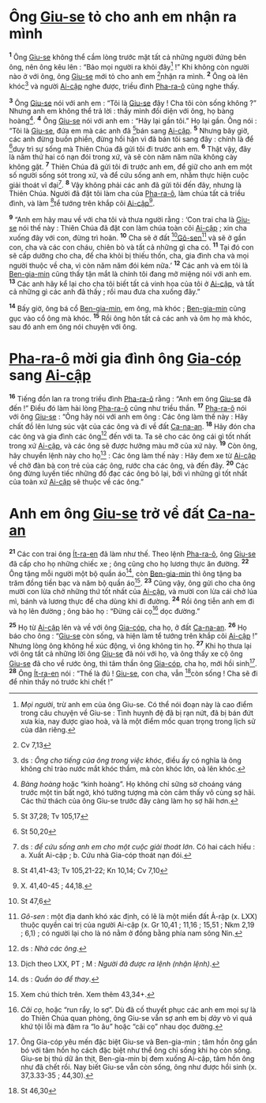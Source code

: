 # Ông [Giu-se]() tỏ cho anh em nhận ra mình
<sup><b>1</b></sup> Ông [Giu-se]() không thể cầm lòng trước mặt tất cả những người đứng bên ông, nên ông kêu lên : “Bảo mọi người ra khỏi đây[^1-9c15c8eb-b278-4332-b386-cbdba8ec1501] !” Khi không còn người nào ở với ông, ông [Giu-se]() mới tỏ cho anh em [^1@-9c15c8eb-b278-4332-b386-cbdba8ec1501]nhận ra mình. <sup><b>2</b></sup> Ông oà lên khóc[^2-9c15c8eb-b278-4332-b386-cbdba8ec1501] và người [Ai-cập]() nghe được, triều đình [Pha-ra-ô]() cũng nghe thấy.

<sup><b>3</b></sup> Ông [Giu-se]() nói với anh em : “Tôi là [Giu-se]() đây ! Cha tôi còn sống không ?” Nhưng anh em không thể trả lời : thấy mình đối diện với ông, họ bàng hoàng[^3-9c15c8eb-b278-4332-b386-cbdba8ec1501]. <sup><b>4</b></sup> Ông [Giu-se]() nói với anh em : “Hãy lại gần tôi.” Họ lại gần. Ông nói : “Tôi là [Giu-se](), đứa em mà các anh đã [^2@-9c15c8eb-b278-4332-b386-cbdba8ec1501]bán sang [Ai-cập](). <sup><b>5</b></sup> Nhưng bây giờ, các anh đừng buồn phiền, đừng hối hận vì đã bán tôi sang đây : chính là để [^3@-9c15c8eb-b278-4332-b386-cbdba8ec1501]duy trì sự sống mà Thiên Chúa đã gửi tôi đi trước anh em. <sup><b>6</b></sup> Thật vậy, đây là năm thứ hai có nạn đói trong xứ, và sẽ còn năm năm nữa không cày không gặt. <sup><b>7</b></sup> Thiên Chúa đã gửi tôi đi trước anh em, để giữ cho anh em một số người sống sót trong xứ, và để cứu sống anh em, nhằm thực hiện cuộc giải thoát vĩ đại[^4-9c15c8eb-b278-4332-b386-cbdba8ec1501]. <sup><b>8</b></sup> Vậy không phải các anh đã gửi tôi đến đây, nhưng là Thiên Chúa. Người đã đặt tôi làm cha của [Pha-ra-ô](), làm chúa tất cả triều đình, và làm [^4@-9c15c8eb-b278-4332-b386-cbdba8ec1501]tể tướng trên khắp cõi [Ai-cập]()[^5-9c15c8eb-b278-4332-b386-cbdba8ec1501].

<sup><b>9</b></sup> “Anh em hãy mau về với cha tôi và thưa người rằng : ‘Con trai cha là [Giu-se]() nói thế này : Thiên Chúa đã đặt con làm chúa toàn cõi [Ai-cập]() ; xin cha xuống đây với con, đừng trì hoãn. <sup><b>10</b></sup> Cha sẽ ở đất [^5@-9c15c8eb-b278-4332-b386-cbdba8ec1501][Gô-sen]()[^6-9c15c8eb-b278-4332-b386-cbdba8ec1501] và sẽ ở gần con, cha và các con cháu, chiên bò và tất cả những gì cha có. <sup><b>11</b></sup> Tại đó con sẽ cấp dưỡng cho cha, để cha khỏi bị thiếu thốn, cha, gia đình cha và mọi người thuộc về cha, vì còn năm năm đói kém nữa.’ <sup><b>12</b></sup> Các anh và em tôi là [Ben-gia-min]() cũng thấy tận mắt là chính tôi đang mở miệng nói với anh em. <sup><b>13</b></sup> Các anh hãy kể lại cho cha tôi biết tất cả vinh hoa của tôi ở [Ai-cập](), và tất cả những gì các anh đã thấy ; rồi mau đưa cha xuống đây.”

<sup><b>14</b></sup> Bấy giờ, ông bá cổ [Ben-gia-min](), em ông, mà khóc ; [Ben-gia-min]() cũng gục vào cổ ông mà khóc. <sup><b>15</b></sup> Rồi ông hôn tất cả các anh và ôm họ mà khóc, sau đó anh em ông nói chuyện với ông.


# [Pha-ra-ô]() mời gia đình ông [Gia-cóp]() sang [Ai-cập]()
<sup><b>16</b></sup> Tiếng đồn lan ra trong triều đình [Pha-ra-ô]() rằng : “Anh em ông [Giu-se]() đã đến !” Điều đó làm hài lòng [Pha-ra-ô]() cũng như triều thần. <sup><b>17</b></sup> [Pha-ra-ô]() nói với ông [Giu-se]() : “Ông hãy nói với anh em ông : Các ông làm thế này : Hãy chất đồ lên lưng súc vật của các ông và đi về đất [Ca-na-an](). <sup><b>18</b></sup> Hãy đón cha các ông và gia đình các ông[^7-9c15c8eb-b278-4332-b386-cbdba8ec1501] đến với ta. Ta sẽ cho các ông cái gì tốt nhất trong xứ [Ai-cập](), và các ông sẽ được hưởng màu mỡ của xứ này. <sup><b>19</b></sup> Còn ông, hãy chuyển lệnh này cho họ[^8-9c15c8eb-b278-4332-b386-cbdba8ec1501] : Các ông làm thế này : Hãy đem xe từ [Ai-cập]() về chở đàn bà con trẻ của các ông, rước cha các ông, và đến đây. <sup><b>20</b></sup> Các ông đừng luyến tiếc những đồ đạc các ông bỏ lại, bởi vì những gì tốt nhất của toàn xứ [Ai-cập]() sẽ thuộc về các ông.”


# Anh em ông [Giu-se]() trở về đất [Ca-na-an]()
<sup><b>21</b></sup> Các con trai ông [Ít-ra-en]() đã làm như thế. Theo lệnh [Pha-ra-ô](), ông [Giu-se]() đã cấp cho họ những chiếc xe ; ông cũng cho họ lương thực ăn đường. <sup><b>22</b></sup> Ông tặng mỗi người một bộ quần áo[^9-9c15c8eb-b278-4332-b386-cbdba8ec1501], còn [Ben-gia-min]() thì ông tặng ba trăm đồng tiền bạc và năm bộ quần áo[^10-9c15c8eb-b278-4332-b386-cbdba8ec1501]. <sup><b>23</b></sup> Cũng vậy, ông gửi cho cha ông mười con lừa chở những thứ tốt nhất của [Ai-cập](), và mười con lừa cái chở lúa mì, bánh và lương thực để cha dùng khi đi đường. <sup><b>24</b></sup> Rồi ông tiễn anh em đi và họ lên đường ; ông bảo họ : “Đừng cãi cọ[^11-9c15c8eb-b278-4332-b386-cbdba8ec1501] dọc đường.”

<sup><b>25</b></sup> Họ từ [Ai-cập]() lên và về với ông [Gia-cóp](), cha họ, ở đất [Ca-na-an](). <sup><b>26</b></sup> Họ báo cho ông : “[Giu-se]() còn sống, và hiện làm tể tướng trên khắp cõi [Ai-cập]() !” Nhưng lòng ông không hề xúc động, vì ông không tin họ. <sup><b>27</b></sup> Khi họ thưa lại với ông tất cả những lời ông [Giu-se]() đã nói với họ, và ông thấy xe cộ ông [Giu-se]() đã cho về rước ông, thì tâm thần ông [Gia-cóp](), cha họ, mới hồi sinh[^12-9c15c8eb-b278-4332-b386-cbdba8ec1501]. <sup><b>28</b></sup> Ông [Ít-ra-en]() nói : “Thế là đủ ! [Giu-se](), con cha, vẫn [^6@-9c15c8eb-b278-4332-b386-cbdba8ec1501]còn sống ! Cha sẽ đi để nhìn thấy nó trước khi chết !”

[^1-9c15c8eb-b278-4332-b386-cbdba8ec1501]: *Mọi người*, trừ anh em của ông Giu-se. Có thể nói đoạn này là cao điểm trong câu chuyện về Giu-se : Tình huynh đệ đã bị rạn nứt, đã bị bán đứt xưa kia, nay được giao hoà, và là một điểm mốc quan trọng trong lịch sử của dân riêng.
[^2-9c15c8eb-b278-4332-b386-cbdba8ec1501]: ds : *Ông cho tiếng của ông trong việc khóc*, điều ấy có nghĩa là ông không chỉ trào nước mắt khóc thầm, mà còn khóc lớn, oà lên khóc.
[^3-9c15c8eb-b278-4332-b386-cbdba8ec1501]: *Bàng hoàng* hoặc “kinh hoàng”. Họ không chỉ sững sờ choáng váng trước một tin bất ngờ, khó tưởng tượng mà còn cảm thấy vô cùng sợ hãi. Các thử thách của ông Giu-se trước đây càng làm họ sợ hãi hơn.
[^4-9c15c8eb-b278-4332-b386-cbdba8ec1501]: ds : *để cứu sống anh em cho một cuộc giải thoát lớn*. Có hai cách hiểu : a. Xuất Ai-cập ; b. Cứu nhà Gia-cóp thoát nạn đói.
[^5-9c15c8eb-b278-4332-b386-cbdba8ec1501]: X. 41,40-45 ; 44,18.
[^6-9c15c8eb-b278-4332-b386-cbdba8ec1501]: *Gô-sen* : một địa danh khó xác định, có lẽ là một miền đất Ả-rập (x. LXX) thuộc quyền cai trị của người Ai-cập (x. Gr 10,41 ; 11,16 ; 15,51 ; Nkm 2,19 ; 6,1) ; có người lại cho là nó nằm ở đồng bằng phía nam sông Nin.
[^7-9c15c8eb-b278-4332-b386-cbdba8ec1501]: ds : *Nhà các ông*.
[^8-9c15c8eb-b278-4332-b386-cbdba8ec1501]: Dịch theo LXX, PT ; M : *Người đã được ra lệnh (nhận lệnh)*.
[^9-9c15c8eb-b278-4332-b386-cbdba8ec1501]: ds : *Quần áo để thay*.
[^10-9c15c8eb-b278-4332-b386-cbdba8ec1501]: Xem chú thích trên. Xem thêm 43,34+.
[^11-9c15c8eb-b278-4332-b386-cbdba8ec1501]: *Cãi cọ*, hoặc “run rẩy, lo sợ”. Dù đã cố thuyết phục các anh em mọi sự là do Thiên Chúa quan phòng, ông Giu-se vẫn sợ anh em bị *dày* vò vì quá khứ tội lỗi mà đâm ra “lo âu” hoặc “cãi cọ” nhau dọc đường.
[^12-9c15c8eb-b278-4332-b386-cbdba8ec1501]: Ông Gia-cóp yêu mến đặc biệt Giu-se và Ben-gia-min ; tâm hồn ông gắn bó với tâm hồn họ cách đặc biệt như thể ông chỉ sống khi họ còn sống. Giu-se bị thú dữ ăn thịt, Ben-gia-min bị đem xuống Ai-cập, tâm hồn ông như đã chết rồi. Nay biết Giu-se vẫn còn sống, ông như được hồi sinh (x. 37,3.33-35 ; 44,30).
[^1@-9c15c8eb-b278-4332-b386-cbdba8ec1501]: Cv 7,13
[^2@-9c15c8eb-b278-4332-b386-cbdba8ec1501]: St 37,28; Tv 105,17
[^3@-9c15c8eb-b278-4332-b386-cbdba8ec1501]: St 50,20
[^4@-9c15c8eb-b278-4332-b386-cbdba8ec1501]: St 41,41-43; Tv 105,21-22; Kn 10,14; Cv 7,10
[^5@-9c15c8eb-b278-4332-b386-cbdba8ec1501]: St 47,6
[^6@-9c15c8eb-b278-4332-b386-cbdba8ec1501]: St 46,30